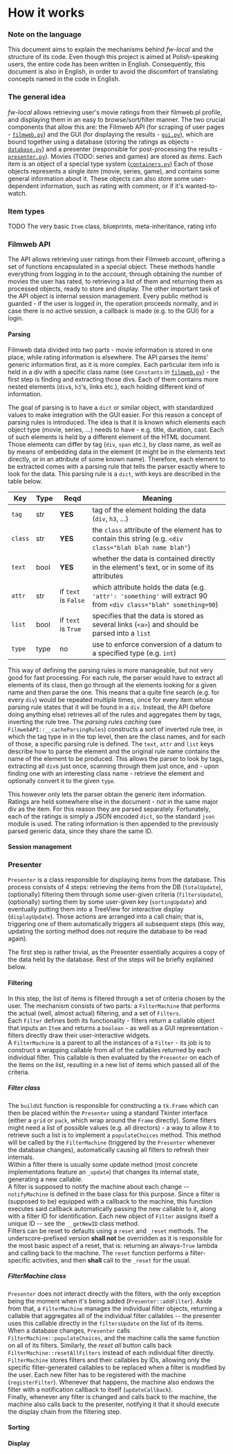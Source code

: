 # How it works

### Note on the language

This document aims to explain the mechanisms behind *fw-local* and the structure of its code.
Even though this project is aimed at Polish-speaking users, the entire code has been written in English.
Consequently, this document is also in English, in order to avoid the discomfort of translating concepts named in the code in English.

### The general idea

*fw-local* allows retrieving user's movie ratings from their filmweb.pl profile, and displaying them in an easy to browse/sort/filter manner.
The two crucial components that allow this are: the Filmweb API (for scraping of user pages - [`filmweb.py`](fw-local/filmweb.py)) and the GUI (for displaying the results - [`gui.py`](fw-local/gui.py)), which are bound together using a database (storing the ratings as objects - [`database.py`](fw-local/database.py)) and a presenter (responsible for post-processing the results - [`presenter.py`](fw-local/presenter.py)).
Movies (TODO: series and games) are stored as *items*.
Each item is an object of a special type system ([`containers.py`](fw-local/containers.py))
Each of those objects represents a single *item* (movie, series, game), and contains some general information about it.
These objects can also store some user-dependent information, such as rating with comment, or if it's wanted-to-watch.

### Item types

TODO
The very basic `Item` class, blueprints, meta-inheritance, rating info

### Filmweb API

The API allows retrieving user ratings from their Filmweb account, offering a set of functions encapsulated in a special object.
These methods handle everything from logging in to the account, through obtaining the number of movies the user has rated, to retrieving a list of them and returning them as processed objects, ready to store and display.
The other important task of the API object is internal session management.
Every public method is guarded - if the user is logged in, the operation proceeds normally, and in case there is no active session, a callback is made (e.g. to the GUI) for a login.

#### Parsing

Filmweb data divided into two parts - movie information is stored in one place, while rating information is elsewhere.
The API parses the items' generic information first, as it is more complex.
Each particular item info is held in a div with a specific class name (see `Constants` in [`filmweb.py`](fw-local/filmweb.py)) - the first step is finding and extracting those divs.
Each of them contains more nested elements (`div`s, `h3`'s, links etc.), each holding different kind of information.

The goal of parsing is to have a `dict` or similar object, with standardized values to make integration with the GUI easier.
For this reason a concept of parsing rules is introduced.
The idea is that it is known which elements each object type (movie, series, ...) needs to have - e.g. title, duration, cast.
Each of such elements is held by a different element of the HTML document.
Those elements can differ by tag (`div`, `span` etc.), by class name, as well as by means of embedding data in the element (it might be in the elements text directly, or in an attribute of some known name).
Therefore, each element to be extracted comes with a parsing rule that tells the parser exactly where to look for the data.
This parsing rule is a `dict`, with keys are described in the table below.

Key | Type | Reqd | Meaning
--- | --- | --- | ---
`tag` | str | **YES** | tag of the element holding the data (`div`, `h3`, ...)
`class` | str | **YES** | the `class` attribute of the element has to contain this string (e.g. `<div class="blah blah name blah"`)
`text` | bool | **YES** | whether the data is contained directly in the element's text, or in some of its attributes
`attr` | str | if `text` is `False` | which attribute holds the data (e.g. `'attr': 'something'` will extract 90 from `<div class="blah" something=90`)
`list` | bool | if `text` is `True` | specifies that the data is stored as several links (`<a>`) and should be parsed into a `list`
`type` | type | no | use to enforce conversion of a datum to a specified type (e.g. `int`)

This way of defining the parsing rules is more manageable, but not very good for fast processing.
For each rule, the parser would have to extract all elements of its class, then go through all the elements looking for a given name and then parse the one.
This means that a quite fine search (e.g. for every `div`) would be repeated multiple times, once for every item whose parsing rule states that it will be found in a `div`.
Instead, the API (before doing anything else) retrieves all of the rules and aggregates them by tags, inverting the rule tree.
The *parsing rules caching* (see `FilmwebAPI::__cacheParsingRules`) constructs a sort of  inverted rule tree, in which the tag type in in the top level, then are the class names, and for each of those, a specific parsing rule is defined.
The `text`, `attr` and `list` keys describe how to parse the element and the original rule name contains the name of the element to be produced.
This allows the parser to look by tags, extracting all `div`s just once, scanning through them just once, and - upon finding one with an interesting class name - retrieve the element and optionally convert it to the given `type`.

This however only lets the parser obtain the generic item information.
Ratings are held somewhere else in the document - *not* in the same major div as the item.
For this reason they are parsed separately.
Fortunately, each of the ratings is simply a JSON encoded `dict`, so the standard `json` module is used.
The rating information is then appended to the previously parsed generic data, since they share the same ID.

#### Session management

### Presenter

`Presenter` is a class responsible for displaying items from the database.
This process consists of 4 steps: retrieving the items from the DB (`totalUpdate`), (optionally) filtering them through some user-given criteria (`filtersUpdate`), (optionally) sorting them by some user-given key (`sortingUpdate`) and eventually putting them into a TreeView for interactive display (`displayUpdate`).
Those actions are arranged into a call chain; that is, triggering one of them automatically triggers all subsequent steps (this way, updating the sorting method does not require the database to be read again).

The first step is rather trivial, as the Presenter essentially acquires a copy of the data held by the database.
Rest of the steps will be briefly explained below.

#### Filtering

In this step, the list of items is filtered through a set of criteria chosen by the user.
The mechanism consists of two parts: a `FilterMachine` that performs the actual (well, almost actual) filtering, and a set of `Filters`.  
Each `Filter` defines both its functionality - filters return a callable object that inputs an `Item` and returns a `boolean` - as well as a GUI representation - filters directly draw their user-interactive widgets.  
A `FilterMachine` is a parent to all the instances of a `Filter` - its job is to construct a wrapping callable from all of the callables returned by each individual filter.
This callable is then evaluated by the `Presenter` on each of the items on the list, resulting in a new list of items which passed all of the criteria.

##### Filter class

The `buildUI` function is responsible for constructing a `tk.Frame` which can then be placed within the `Presenter` using a standard Tkinter interface (either a `grid` or `pack`, which wrap around the `Frame` directly).
Some filters might need a list of possible values (e.g. all directors) - a way to allow it to retrieve such a list is to implement a `populateChoices` method.
This method will be called by the `FilterMachine` (triggered by the `Presenter` whenever the database changes), automatically causing all filters to refresh their internals.  
Within a filter there is usually some update method (most concrete implementations feature an `_update`) that changes its internal state, generating a new callable.  
A filter is supposed to notify the machine about each change -- `notifyMachine` is defined in the base class for this purpose.
Since a filter is (supposed to be) equipped with a callback to the machine, this function executes said callback automatically passing the new callable to it, along with a filter ID for identification.
Each new object of `Filter` assigns itself a unique ID -- see the `__getNewID` class method.  
Filters can be reset to defaults using a `reset` and `_reset` methods.
The underscore-prefixed version **shall not** be overridden as it is responsible for the most basic aspect of a reset, that is: returning an always-`True` lambda and calling back to the machine.
The `reset` function performs a filter-specific activities, and then **shall** call to the `_reset` for the usual.

##### FilterMachine class

`Presenter` does not interact directly with the filters, with the only exception being the moment when it's being added (`Presenter::addFilter`).
Aside from that, a `FilterMachine` manages the individual filter objects, returning a callable that aggregates all of the individual filter callables -- the presenter uses this callable directly in the `filtersUpdate` on the list of its items.  
When a database changes, `Presenter` calls `FilterMachine::populateChoices`, and the machine calls the same function on all of its filters.
Similarly, the *reset all* button calls back `FilterMachine::resetAllFilters` instead of each individual filter directly.  
`FilterMachine` stores filters and their callables by IDs, allowing only the specific filter-generated callables to be replaced when a filter is modified by the user.
Each new filter has to be registered with the machine (`registerFilter`).
Whenever that happens, the machine also endows the filter with a notification callback to itself (`updateCallback`).  
Finally, whenever any filter is changed and calls back to the machine, the machine also calls back to the presenter, notifying it that it should execute the display chain from the filtering step.

#### Sorting

#### Display
